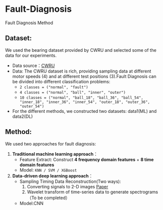 # Fault-Diagnosis
Fault Diagnosis Method

## Dataset:
  We used the bearing dataset provided by CWRU and selected some of the data for our experiments.
  * Data source：[CWRU](https://engineering.case.edu/bearingdatacenter/home)
  * Data: The CWRU dataset is rich, providing sampling data at different motor speeds (4) and at different test positions (3).Fault Diagnosis can be divided into different classification problems:
    * `2 classes = ("normal", "fault")`
    * `4 classes = ("normal", "ball", "inner", "outer")`
    * `10 classes = ("normal",
                   "ball_18",
                   "ball_36",
                   "ball_54",
                   "inner_18",
                   "inner_36",
                   "inner_54",
                   "outer_18",
                   "outer_36",
                   "outer_54")`
   * For the different methods, we constructed two datasets: data1(ML) and data2(DL)
    
## Method:
  We used two approaches for fault diagnosis: 
  1. **Traditional machine learning approach**：
     * Feature Extract: Construct **4 frequency domain features** + **8 time domain features**
     * Model: `KNN / SVM / XGBoost`
  2. **Data-driven deep learning approach**：
     * Sampling Timing Data Reconstruction(Two ways):
       1) Converting signals to 2-D images [Paper](https://ieeexplore.ieee.org/abstract/document/8114247)
       2) Wavelet transform of time-series data to generate spectrograms（To be completed）
     * Model:CNN

